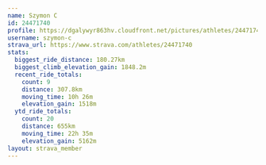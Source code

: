 ```yaml
---
name: Szymon C
id: 24471740
profile: https://dgalywyr863hv.cloudfront.net/pictures/athletes/24471740/7213253/3/large.jpg
username: szymon-c
strava_url: https://www.strava.com/athletes/24471740
stats:
  biggest_ride_distance: 180.27km
  biggest_climb_elevation_gain: 1848.2m
  recent_ride_totals:
    count: 9
    distance: 307.8km
    moving_time: 10h 26m
    elevation_gain: 1518m
  ytd_ride_totals:
    count: 20
    distance: 655km
    moving_time: 22h 35m
    elevation_gain: 5162m
layout: strava_member
--- 
```

